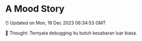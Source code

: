 # A Mood Story

⏰ Updated on Mon, 18 Dec 2023 06:34:53 GMT

💭 Thought: Ternyata debugging itu butuh kesabaran luar biasa.

